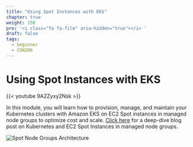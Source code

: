 ```yaml
---
title: "Using Spot Instances with EKS"
chapter: true
weight: 150
pre: '<i class="fa fa-film" aria-hidden="true"></i> '
draft: false
tags:
  - beginner
  - CON206
---
```


# Using Spot Instances with EKS

{{< youtube 9A2Zyxy2Nsk >}}

In this module, you will learn how to provision, manage, and maintain your Kubernetes clusters with Amazon EKS on EC2 Spot instances in managed node groups to optimize cost and scale. [Click here](https://aws.amazon.com/blogs/containers/amazon-eks-now-supports-provisioning-and-managing-ec2-spot-instances-in-managed-node-groups/) for a deep-dive blog post on Kubernetes and EC2 Spot Instances in managed node groups.

![Spot Node Groups Architecture](/images/spotworkers/spot_nodegroup_arch.png)
